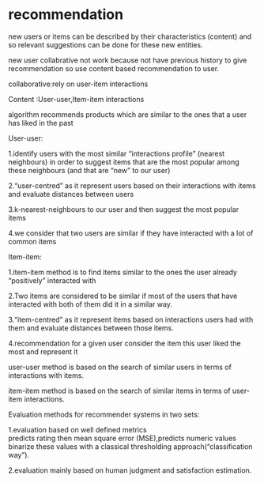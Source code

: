 # recommendation

new users or items can be described by their characteristics (content) and so relevant suggestions can be done for these new entities. 

new user collabrative not work because not have previous  history to  give recommendation so use content based recommendation to user.


collaborative:rely on user-item interactions

Content :User-user,Item-item interactions  

algorithm recommends products which are similar to the ones that a user has liked in the past

User-user:

1.identify users with the most similar “interactions profile” (nearest neighbours) in order to suggest items that are the most popular among these neighbours (and that are “new” to our user)

2.“user-centred” as it represent users based on their interactions with items and evaluate distances between users

3.k-nearest-neighbours to our user and then suggest the most popular items

4.we consider that two users are similar if they have interacted with a lot of common items

Item-item:

1.item-item method is to find items similar to the ones the user already “positively” interacted with

2.Two items are considered to be similar if most of the users that have interacted with both of them did it in a similar way.

3.“item-centred” as it represent items based on interactions users had with them and evaluate distances between those items.

4.recommendation for a given user consider the item this user liked the most and represent it

user-user method is based on the search of similar users in terms of interactions with items.

item-item method is based on the search of similar items in terms of user-item interactions.


Evaluation methods for recommender systems in two sets: 

1.evaluation based on well defined metrics   
predicts rating then mean square error (MSE),predicts numeric values binarize these values with a classical thresholding approach(“classification way”).

2.evaluation mainly based on human judgment and satisfaction estimation.
